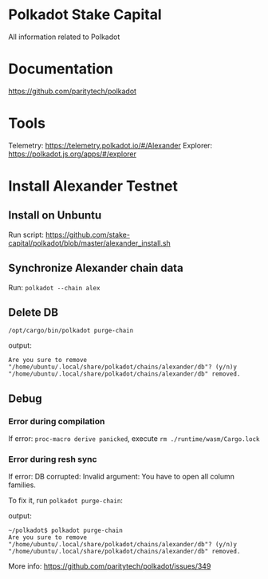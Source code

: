 # Polkadot Stake Capital
All information related to Polkadot 

# Documentation

https://github.com/paritytech/polkadot

# Tools
Telemetry: https://telemetry.polkadot.io/#/Alexander
Explorer: https://polkadot.js.org/apps/#/explorer

# Install Alexander Testnet

## Install on Unbuntu

Run script: https://github.com/stake-capital/polkadot/blob/master/alexander_install.sh

## Synchronize Alexander chain data

Run: `polkadot --chain alex`

## Delete DB

`/opt/cargo/bin/polkadot purge-chain` 

output: 

```
Are you sure to remove "/home/ubuntu/.local/share/polkadot/chains/alexander/db"? (y/n)y
"/home/ubuntu/.local/share/polkadot/chains/alexander/db" removed.
```

## Debug

### Error during compilation

If error: `proc-macro derive panicked`, execute `rm ./runtime/wasm/Cargo.lock`

### Error during resh sync

If error: DB corrupted: Invalid argument: You have to open all column families.

To fix it, run `polkadot purge-chain`:

output:

```
~/polkadot$ polkadot purge-chain
Are you sure to remove "/home/ubuntu/.local/share/polkadot/chains/alexander/db"? (y/n)y
"/home/ubuntu/.local/share/polkadot/chains/alexander/db" removed. 
```

More info: https://github.com/paritytech/polkadot/issues/349
